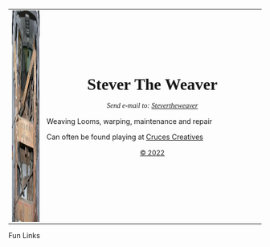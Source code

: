 <head>
<meta http-equiv="Content-Type" content="text/html; charset=UTF-8" />
<meta name="description" content="Weaving Looms, warping, maintenance and repair" />
<meta name="Keywords" content="looms, weaving, repair, warping, Las Cruses, New Mexico, NM " /> 
</head>
<table border="0" width="100%" id="table1">
	<tr>
		<td>
		<img src="vanload.jpg" alt="A vanload of loom" width="480" height="421" border="0" align="left" /></td>
	  <td width="421">
<p align="center"><strong><font face="Garamond" size="6">Stever The Weaver</font></strong></p>
		<p align="center"><font face="Garamond"><em>Send e-mail to: <a href="mailto:loom@stevertheweaver.com">Stevertheweaver</a></em></font></p>
<p align="center"><em style="font-style: normal"><font face="Garamond">
</font>

<p>Weaving Looms, warping, maintenance and repair</p>

<p>Can often be found playing at  <a href="http://CrucesCreatives.org">Cruces Creatives</a></p>

<p align="center"><font size="2"><a href="mailto:loom@stevertheweaver.com?subject=copyright">&copy; 2022</a></font></tr></td></table></p>

<p>	Fun Links</p>

